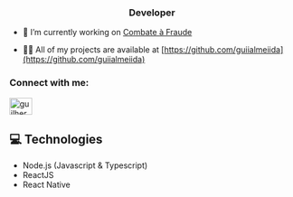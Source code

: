 <h3 align="center">Developer</h3>

- 🔭 I’m currently working on [Combate à Fraude](https://en.combateafraude.com/)

- 👨‍💻 All of my projects are available at [https://github.com/guiialmeiida](https://github.com/guiialmeiida)

<h3 align="left">Connect with me:</h3>
<p align="left">
<a href="https://linkedin.com/in/guilherme-almeida-b6a09412a" target="blank"><img align="center" src="https://cdn.worldvectorlogo.com/logos/linkedin-icon-2.svg" alt="guilherme-almeida-b6a09412a" height="30" width="40" /></a>
</p>

## 💻 Technologies

- Node.js (Javascript & Typescript)
- ReactJS
- React Native
